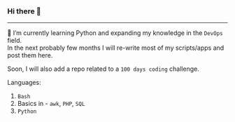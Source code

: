 ### Hi there 👋

---

🌱 I’m currently learning Python and expanding my knowledge in the `DevOps` field. </br>
In the next probably few months I will re-write most of my scripts/apps and post them here.

Soon, I will also add a repo related to a `100 days coding` challenge.

Languages:
1. `Bash` 
2. Basics in - `awk`, `PHP`, `SQL`
3. `Python`


<!--- ⚡ If someone is up to studying with me, [hit me up](mailto:mladen.projects@gmail.com). -->